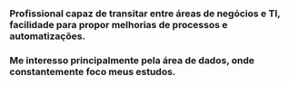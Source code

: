 
### Profissional capaz de transitar entre áreas de negócios e TI, facilidade para propor melhorias de processos e automatizações.

### Me interesso principalmente pela área de dados, onde constantemente foco meus estudos.

<!--
**marinatoshioka/marinatoshioka** is a ✨ _special_ ✨ repository because its `README.md` (this file) appears on your GitHub profile.

-->
